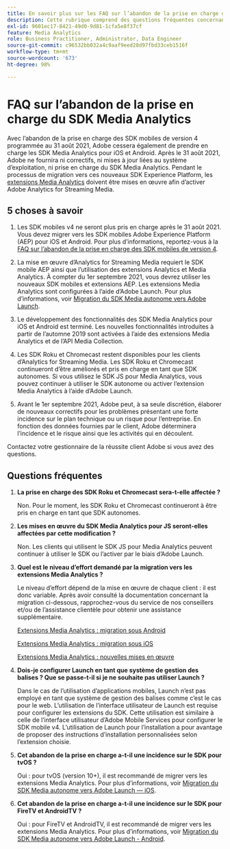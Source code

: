 ```yaml
---
title: En savoir plus sur les FAQ sur l’abandon de la prise en charge du SDK Media Analytics
description: Cette rubrique comprend des questions fréquentes concernant l’abandon de la prise en charge des SDK Media Analytics.
exl-id: 9601ec17-8421-49d0-9d81-1cfa5e8f37cf
feature: Media Analytics
role: Business Practitioner, Administrator, Data Engineer
source-git-commit: c96532bb032a4c9aaf9eed28d97fbd33ceb1516f
workflow-type: tm+mt
source-wordcount: '673'
ht-degree: 98%

---
```


# FAQ sur l’abandon de la prise en charge du SDK Media Analytics

Avec l’abandon de la prise en charge des SDK mobiles de version 4 programmée au 31 août 2021, Adobe cessera également de prendre en charge les SDK Media Analytics pour iOS et Android. Après le 31 août 2021, Adobe ne fournira ni correctifs, ni mises à jour liées au système d’exploitation, ni prise en charge du SDK Media Analytics.  Pendant le processus de migration vers ces nouveaux SDK Experience Platform, les [extensions Media Analytics](https://aep-sdks.gitbook.io/docs/using-mobile-extensions/adobe-media-analytics) doivent être mises en œuvre afin d’activer Adobe Analytics for Streaming Media.

## 5 choses à savoir

1. Les SDK mobiles v4 ne seront plus pris en charge après le 31 août 2021. Vous devez migrer vers les SDK mobiles Adobe Experience Platform (AEP) pour iOS et Android. Pour plus d’informations, reportez-vous à la [FAQ sur l’abandon de la prise en charge des SDK mobiles de version 4](https://aep-sdks.gitbook.io/docs/version-4-sdk-end-of-support-faq).

1. La mise en œuvre d’Analytics for Streaming Media requiert le SDK mobile AEP ainsi que l’utilisation des extensions Analytics et Media Analytics. À compter du 1er septembre 2021, vous devrez utiliser les nouveaux SDK mobiles et extensions AEP.  Les extensions Media Analytics sont configurées à l’aide d’Adobe Launch.  Pour plus d’informations, voir [Migration du SDK Media autonome vers Adobe Launch](https://experienceleague.adobe.com/docs/media-analytics/using/sdk-implement/sdk-to-launch/sdk-to-launch-migration.html?lang=fr).

1. Le développement des fonctionnalités des SDK Media Analytics pour iOS et Android est terminé.  Les nouvelles fonctionnalités introduites à partir de l’automne 2019 sont activées à l’aide des extensions Media Analytics et de l’API Media Collection.

1. Les SDK Roku et Chromecast restent disponibles pour les clients d’Analytics for Streaming Media. Les SDK Roku et Chromecast continueront d’être améliorés et pris en charge en tant que SDK autonomes.  Si vous utilisez le SDK JS pour Media Analytics, vous pouvez continuer à utiliser le SDK autonome ou activer l’extension Media Analytics à l’aide d’Adobe Launch.

1. Avant le 1er septembre 2021, Adobe peut, à sa seule discrétion, élaborer de nouveaux correctifs pour les problèmes présentant une forte incidence sur le plan technique ou un risque pour l’entreprise. En fonction des données fournies par le client, Adobe déterminera l’incidence et le risque ainsi que les activités qui en découlent.

Contactez votre gestionnaire de la réussite client Adobe si vous avez des questions.

## Questions fréquentes

1. **La prise en charge des SDK Roku et Chromecast sera-t-elle affectée ?&#x200B;**

   Non.  Pour le moment, les SDK Roku et Chromecast continueront à être pris en charge en tant que SDK autonomes.

1. **Les mises en œuvre du SDK Media Analytics pour JS seront-elles affectées par cette modification ?&#x200B;**

   Non.  Les clients qui utilisent le SDK JS pour Media Analytics peuvent continuer à utiliser le SDK ou l’activer par le biais d’Adobe Launch.
&#x200B;
1. **Quel est le niveau d’effort demandé par la migration vers les extensions Media Analytics ?&#x200B;**

   Le niveau d’effort dépend de la mise en œuvre de chaque client : il est donc variable.  Après avoir consulté la documentation concernant la migration ci-dessous, rapprochez-vous du service de nos conseillers et/ou de l’assistance clientèle pour obtenir une assistance supplémentaire.

   [Extensions Media Analytics : migration sous Android](https://experienceleague.adobe.com/docs/media-analytics/using/sdk-implement/sdk-to-launch/sdk-to-launch-migration-platforms/sdk-to-launch-migration-android.html?lang=fr)

   [Extensions Media Analytics : migration sous iOS](https://experienceleague.adobe.com/docs/media-analytics/using/sdk-implement/sdk-to-launch/sdk-to-launch-migration-platforms/sdk-to-launch-migration-ios.html?lang=fr)

   [Extensions Media Analytics : nouvelles mises en œuvre](https://aep-sdks.gitbook.io/docs/using-mobile-extensions/adobe-media-analytics)

1. **Dois-je configurer Launch en tant que système de gestion des balises ? Que se passe-t-il si je ne souhaite pas utiliser Launch ?**

   Dans le cas de l’utilisation d’applications mobiles, Launch n’est pas employé en tant que système de gestion des balises comme c’est le cas pour le web.  L’utilisation de l’interface utilisateur de Launch est requise pour configurer les extensions du SDK. Cette utilisation est similaire à celle de l’interface utilisateur d’Adobe Mobile Services pour configurer le SDK mobile v4. L’utilisation de Launch pour l’installation a pour avantage de proposer des instructions d’installation personnalisées selon l’extension choisie.

1. **Cet abandon de la prise en charge a-t-il une incidence sur le SDK pour tvOS ?**

   Oui : pour tvOS (version 10+), il est recommandé de migrer vers les extensions Media Analytics.  Pour plus d’informations, voir [Migration du SDK Media autonome vers Adobe Launch — iOS](https://experienceleague.adobe.com/docs/media-analytics/using/sdk-implement/sdk-to-launch/sdk-to-launch-migration-platforms/sdk-to-launch-migration-ios.html).

1. **Cet abandon de la prise en charge a-t-il une incidence sur le SDK pour FireTV et AndroidTV ?&#x200B;**

   Oui : pour FireTV et AndroidTV, il est recommandé de migrer vers les extensions Media Analytics.  Pour plus d’informations, voir [Migration du SDK Media autonome vers Adobe Launch - Android](https://experienceleague.adobe.com/docs/media-analytics/using/sdk-implement/sdk-to-launch/sdk-to-launch-migration-platforms/sdk-to-launch-migration-android.html).
